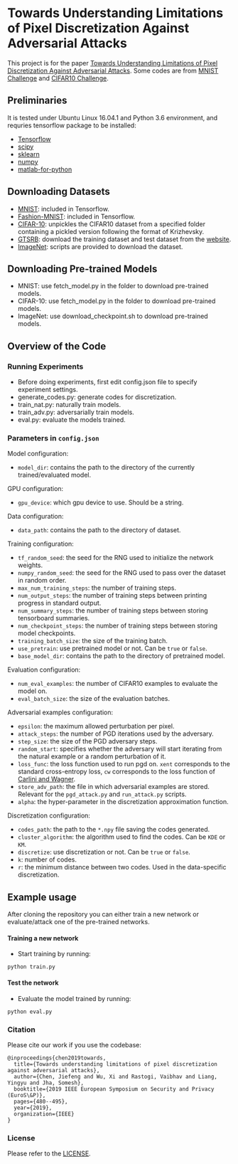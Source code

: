 # Towards Understanding Limitations of Pixel Discretization Against Adversarial Attacks
This project is for the paper [Towards Understanding Limitations of Pixel Discretization Against Adversarial Attacks](https://arxiv.org/pdf/1805.07816.pdf). Some codes are from [MNIST Challenge](https://github.com/MadryLab/mnist_challenge) and [CIFAR10 Challenge](https://github.com/MadryLab/cifar10_challenge). 

## Preliminaries
It is tested under Ubuntu Linux 16.04.1 and Python 3.6 environment, and requries tensorflow package to be installed:
* [Tensorflow](https://www.tensorflow.org/install)
* [scipy](https://github.com/scipy/scipy)
* [sklearn](https://scikit-learn.org/stable/)
* [numpy](http://www.numpy.org/)
* [matlab-for-python](https://www.mathworks.com/help/matlab/matlab-engine-for-python.html)

## Downloading Datasets
* [MNIST](http://yann.lecun.com/exdb/mnist/): included in Tensorflow. 
* [Fashion-MNIST](https://github.com/zalandoresearch/fashion-mnist): included in Tensorflow.
* [CIFAR-10](https://www.cs.toronto.edu/~kriz/cifar.html): unpickles the CIFAR10 dataset from a specified folder containing a pickled version following the format of Krizhevsky. 
* [GTSRB](http://benchmark.ini.rub.de/?section=gtsrb&subsection=dataset): download the training dataset and test dataset from the [website](http://benchmark.ini.rub.de/?section=gtsrb&subsection=dataset). 
* [ImageNet](https://www.kaggle.com/c/nips-2017-defense-against-adversarial-attack/data): scripts are provided to download the dataset.

## Downloading Pre-trained Models
* MNIST: use fetch_model.py in the folder to download pre-trained models.
* CIFAR-10: use fetch_model.py in the folder to download pre-trained models.
* ImageNet: use download_checkpoint.sh to download pre-trained models. 

## Overview of the Code
### Running Experiments
* Before doing experiments, first edit config.json file to specify experiment settings.
* generate_codes.py: generate codes for discretization. 
* train_nat.py: naturally train models.
* train_adv.py: adversarially train models. 
* eval.py: evaluate the models trained. 
### Parameters in `config.json`
Model configuration:
- `model_dir`: contains the path to the directory of the currently trained/evaluated model.

GPU configuration:
- `gpu_device`: which gpu device to use. Should be a string.

Data configuration:
- `data_path`: contains the path to the directory of dataset. 

Training configuration:
- `tf_random_seed`: the seed for the RNG used to initialize the network weights.
- `numpy_random_seed`: the seed for the RNG used to pass over the dataset in random order.
- `max_num_training_steps`: the number of training steps.
- `num_output_steps`: the number of training steps between printing progress in standard output.
- `num_summary_steps`: the number of training steps between storing tensorboard summaries.
- `num_checkpoint_steps`: the number of training steps between storing model checkpoints.
- `training_batch_size`: the size of the training batch.
- `use_pretrain`: use pretrained model or not. Can be `true` or `false`.
- `base_model_dir`: contains the path to the directory of pretrained model. 

Evaluation configuration:
- `num_eval_examples`: the number of CIFAR10 examples to evaluate the model on.
- `eval_batch_size`: the size of the evaluation batches.

Adversarial examples configuration:
- `epsilon`: the maximum allowed perturbation per pixel.
- `attack_steps`: the number of PGD iterations used by the adversary.
- `step_size`: the size of the PGD adversary steps.
- `random_start`: specifies whether the adversary will start iterating from the natural example or a random perturbation of it.
- `loss_func`: the loss function used to run pgd on. `xent` corresponds to the standard cross-entropy loss, `cw` corresponds to the loss function of [Carlini and Wagner](https://arxiv.org/abs/1608.04644).
- `store_adv_path`: the file in which adversarial examples are stored. Relevant for the `pgd_attack.py` and `run_attack.py` scripts.
- `alpha`: the hyper-parameter in the discretization approximation function. 

Discretization configuration:
- `codes_path`: the path to the `*.npy` file saving the codes generated.
- `cluster_algorithm`: the algorithm used to find the codes. Can be `KDE` or `KM`.
- `discretize`: use discretization or not. Can be `true` or `false`.
- `k`: number of codes.
- `r`: the minimum distance between two codes. Used in the data-specific discretization. 

## Example usage
After cloning the repository you can either train a new network or evaluate/attack one of the pre-trained networks.

#### Training a new network
* Start training by running:
```
python train.py
```

#### Test the network
* Evaluate the model trained by running:
```
python eval.py
```

### Citation 
Please cite our work if you use the codebase: 
```
@inproceedings{chen2019towards,
  title={Towards understanding limitations of pixel discretization against adversarial attacks},
  author={Chen, Jiefeng and Wu, Xi and Rastogi, Vaibhav and Liang, Yingyu and Jha, Somesh},
  booktitle={2019 IEEE European Symposium on Security and Privacy (EuroS\&P)},
  pages={480--495},
  year={2019},
  organization={IEEE}
}
```

### License
Please refer to the [LICENSE](LICENSE).
